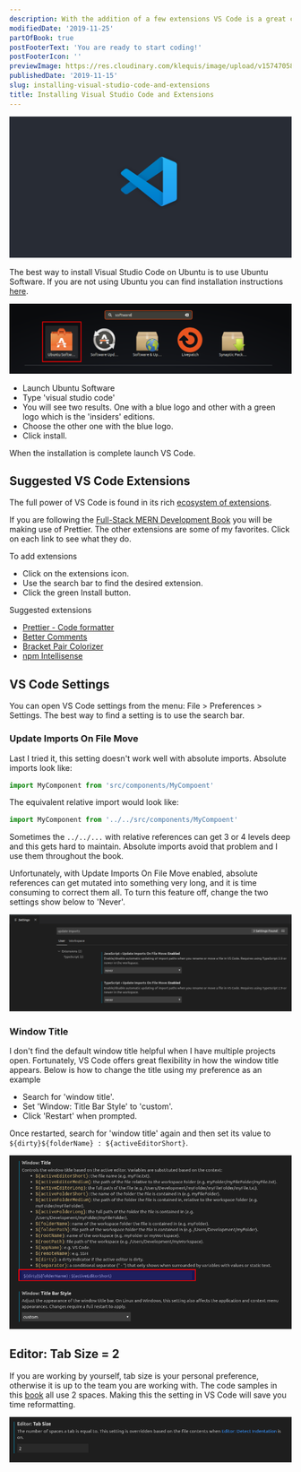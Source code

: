 ```yaml
---
description: With the addition of a few extensions VS Code is a great code editor.
modifiedDate: '2019-11-25'
partOfBook: true
postFooterText: 'You are ready to start coding!'
postFooterIcon: ''
previewImage: https://res.cloudinary.com/klequis/image/upload/v1574705858/installing-visual-studio-code-and-extensions.previewImage_t52roq.png
publishedDate: '2019-11-15'
slug: installing-visual-studio-code-and-extensions
title: Installing Visual Studio Code and Extensions
---
```


![installing visual studio code and extensions banner](media/installing-visual-studio-code-and-extensions.banner.png)

The best way to install Visual Studio Code on Ubuntu is to use Ubuntu Software. If you are not using Ubuntu you can find installation instructions [here](https://code.visualstudio.com/).

![launch Ubuntu software](media/launch-ubuntu-software.png)

- Launch Ubuntu Software
- Type 'visual studio code'
- You will see two results. One with a blue logo and other with a green logo which is the 'insiders' editions.
- Choose the other one with the blue logo.
- Click install.

When the installation is complete launch VS Code.

## Suggested VS Code Extensions

The full power of VS Code is found in its rich [ecosystem of extensions](https://marketplace.visualstudio.com/vscode).

If you are following the [Full-Stack MERN Development Book](https://klequis.io/full-stack-mern-development-series/) you will be making use of Prettier. The other extensions are some of my favorites. Click on each link to see what they do.

To add extensions
- Click on the extensions icon.
- Use the search bar to find the desired extension.
- Click the green Install button.

Suggested extensions

- [Prettier - Code formatter](https://marketplace.visualstudio.com/items?itemName=esbenp.prettier-vscode)
- [Better Comments](https://marketplace.visualstudio.com/items?itemName=aaron-bond.better-comments)
- [Bracket Pair Colorizer](https://marketplace.visualstudio.com/items?itemName=CoenraadS.bracket-pair-colorizer)
- [npm Intellisense](https://marketplace.visualstudio.com/items?itemName=christian-kohler.npm-intellisense)



## VS Code Settings

You can open VS Code settings from the menu: File > Preferences > Settings. The best way to find a setting is to use the search bar.

### Update Imports On File Move

Last I tried it, this setting doesn't work well with absolute imports. Absolute imports look like:

```js
import MyComponent from 'src/components/MyCompoent'
```

The equivalent relative import would look like:

```js
import MyComponent from '../../src/components/MyCompoent'
```

Sometimes the `../../...` with relative references can get 3 or 4 levels deep and this gets hard to maintain. Absolute imports avoid that problem and I use them throughout the book.

Unfortunately, with Update Imports On File Move enabled, absolute references can get mutated into something very long, and it is time consuming to correct them all. To turn this feature off, change the two settings show below to 'Never'.

![update imports on file move set to never](media/update-imports-on-file-move.never.png)

### Window Title

I don't find the default window title helpful when I have multiple projects open. Fortunately, VS Code offers great flexibility in how the window title appears. Below is how to change the title using my preference as an example

- Search for 'window title'.
- Set 'Window: Title Bar Style' to 'custom'.
- Click 'Restart' when prompted.

Once restarted, search for 'window title' again and then set its value to `${dirty}${folderName} : ${activeEditorShort}`.

![window title set](media/window-title-set.png)

## Editor: Tab Size = 2

If you are working by yourself, tab size is your personal preference, otherwise it is up to the team you are working with. The code samples in this [book](https://klequis.io/full-stack-mern-development-series/) all use 2 spaces. Making this the setting in VS Code will save you time reformatting.

![tab size set to 2](media/tab-size.png)

